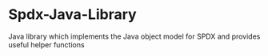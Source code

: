 # Spdx-Java-Library
Java library which implements the Java object model for SPDX and provides useful helper functions
